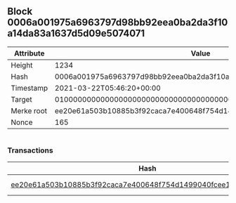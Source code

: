## Block 0006a001975a6963797d98bb92eea0ba2da3f10a14da83a1637d5d09e5074071

Attribute | Value
--- | ---
Height | 1234
Hash | 0006a001975a6963797d98bb92eea0ba2da3f10a14da83a1637d5d09e5074071
Timestamp | 2021-03-22T05:46:20+00:00
Target | 0100000000000000000000000000000000000000000000000000000000000000
Merke root | ee20e61a503b10885b3f92caca7e400648f754d1499040fcee1fa16d93057f5c
Nonce | 165

```

```

### Transactions

Hash | Amount
--- | ---
[ee20e61a503b10885b3f92caca7e400648f754d1499040fcee1fa16d93057f5c](ee20e61a503b10885b3f92caca7e400648f754d1499040fcee1fa16d93057f5c.md) | 10.00000000 SKEPTI 
